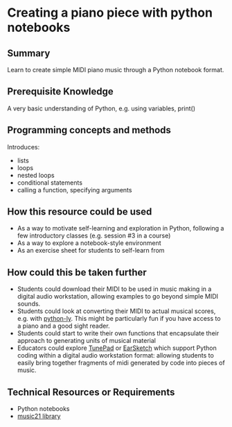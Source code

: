 # Creating a piano piece with python notebooks

## Summary
Learn to create simple MIDI piano music through a Python notebook format.

## Prerequisite Knowledge
A very basic understanding of Python, e.g. using variables, print()

## Programming concepts and methods

Introduces:
 - lists
 - loops
 - nested loops
 - conditional statements
 - calling a function, specifying arguments

## How this resource could be used
 - As a way to motivate self-learning and exploration in Python, following a few introductory classes (e.g. session #3 in a course)
 - As a way to explore a notebook-style environment
 - As an exercise sheet for students to self-learn from

## How could this be taken further
 - Students could download their MIDI to be used in music making in a digital audio workstation, allowing examples to go beyond simple MIDI sounds.
 - Students could look at converting their MIDI to actual musical scores, e.g. with [python-ly](https://python-ly.readthedocs.io/en/latest/). This might be particularly fun if you have access to a piano and a good sight reader.
 - Students could start to write their own functions that encapsulate their approach to generating units of musical material
 - Educators could explore [TunePad](https://tunepad.com/) or [EarSketch](https://earsketch.gatech.edu/) which support Python coding within a digital audio workstation format: allowing students to easily bring together fragments of midi generated by code into pieces of music.

## Technical Resources or Requirements
 - Python notebooks
 - [music21 library](https://pypi.org/project/music21/)
